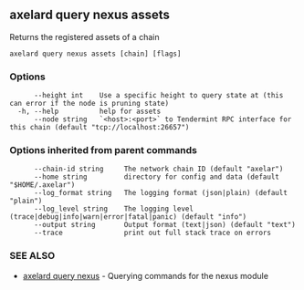 ## axelard query nexus assets

Returns the registered assets of a chain

```
axelard query nexus assets [chain] [flags]
```

### Options

```
      --height int    Use a specific height to query state at (this can error if the node is pruning state)
  -h, --help          help for assets
      --node string   `<host>:<port>` to Tendermint RPC interface for this chain (default "tcp://localhost:26657")
```

### Options inherited from parent commands

```
      --chain-id string     The network chain ID (default "axelar")
      --home string         directory for config and data (default "$HOME/.axelar")
      --log_format string   The logging format (json|plain) (default "plain")
      --log_level string    The logging level (trace|debug|info|warn|error|fatal|panic) (default "info")
      --output string       Output format (text|json) (default "text")
      --trace               print out full stack trace on errors
```

### SEE ALSO

- [axelard query nexus](/cli-docs/v0_29_1/axelard_query_nexus) - Querying commands for the nexus module

